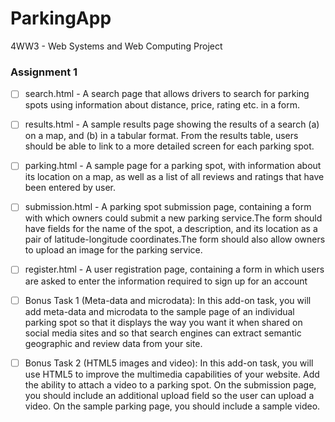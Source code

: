 # ParkingApp
4WW3 - Web Systems and Web Computing Project

### Assignment 1

- [ ] search.html - A search page that allows drivers to search for parking spots using information about distance, price, rating etc. in a form.

- [ ] results.html - A sample results page showing the results of a search (a) on  a  map,  and  (b)  in  a  tabular  format.    From  the  results  table,  users should be able to link to a more detailed screen for each parking spot.

- [ ] parking.html - A  sample page  for  a parking  spot,  with information about its location on a map, as well as a list of all reviews and ratings that have been entered by user.

- [ ] submission.html - A parking spot submission page, containing a form with which owners could submit a new parking service.The form should have fields for the name of the spot, a description, and its location as a pair  of  latitude-longitude  coordinates.The  form  should  also  allow owners to upload an image for the parking service.

- [ ] register.html - A  user  registration  page,  containing  a form  in  which users  are  asked  to  enter  the  information  required  to  sign  up  for  an account

- [ ] Bonus Task 1 (Meta-data and microdata): In this add-on task, you will add meta-data and microdata to the sample page of an individual parking spot so that it displays the way you want it when shared on social media sites and so that search engines can extract semantic geographic and review data from your site.

- [ ] Bonus Task 2 (HTML5 images and video): In this add-on task, you will use HTML5 to improve the multimedia capabilities of your website. Add the ability to attach a video to a parking spot. On the submission page, you should include an additional upload field so the user can upload a video. On the sample parking page, you should include a sample video.
